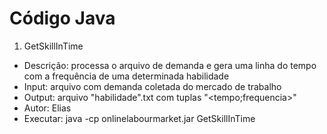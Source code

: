 Código Java
=============

1. GetSkillInTime
 * Descrição: processa o arquivo de demanda e gera uma linha do tempo com a frequência de uma determinada habilidade
 * Input: arquivo com demanda coletada do mercado de trabalho
 * Output: arquivo "habilidade".txt com tuplas "<tempo;frequencia>"
 * Autor: Elias
 * Executar: java -cp onlinelabourmarket.jar GetSkillInTime  
